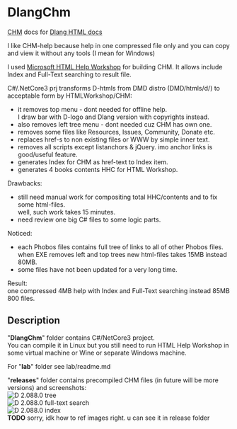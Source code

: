 # DlangChm
[CHM](https://en.wikipedia.org/wiki/Microsoft_Compiled_HTML_Help) docs for [Dlang HTML docs](https://dlang.org/documentation.html)

I like CHM-help because help in one compressed file only and you can copy and view it without any tools (I mean for Windows)

I used [Microsoft HTML Help Workshop](https://www.microsoft.com/en-us/download/details.aspx?id=21138) for building CHM.
It allows include Index and Full-Text searching to result file.

C#/.NetCore3 prj transforms D-htmls from DMD distro (DMD/htmls/d/) to acceptable form by HTMLWorkshop/CHM:
- it removes top menu - dont needed for offline help.   
  I draw bar with D-logo and Dlang version with copyrights instead.
- also removes left tree menu - dont needed cuz CHM has own one.
- removes some files like Resources, Issues, Community, Donate etc.
- replaces href-s to non existing files or WWW by simple inner text.
- removes all scripts except listanchors & jQuery. imo anchor links is good/useful feature.
- generates Index for CHM as href-text to Index item.
- generates 4 books contents HHC for HTML Workshop.

Drawbacks:  
- still need manual work for compositing total HHC/contents and to fix some html-files.  
well, such work takes 15 minutes.
- need review one big C# files to some logic parts.

Noticed:   
- each Phobos files contains full tree of links to all of other Phobos files.   
when EXE removes left and top trees new html-files takes 15MB instead 80MB.
- some files have not been updated for a very long time.

Result:   
one compressed 4MB help with Index and Full-Text searching instead 85MB 800 files.

## Description

"**DlangChm**" folder contains C#/NetCore3 project.   
You can compile it in Linux but you still need to run HTML Help Workshop in some virtual machine or Wine or separate Windows machine.

For "**lab**" folder see lab/readme.md

"**releases**" folder contains precompiled CHM files (in future will be more versions) and screenshots:  
![D 2.088.0 tree](../../releases/D-chm-01.jpg)  
![D 2.088.0 full-text search](../../releases/D-chm-02.jpg)  
![D 2.088.0 index](../../releases/D-chm-03.jpg)  
**TODO** sorry, idk how to ref images right. u can see it in release folder

